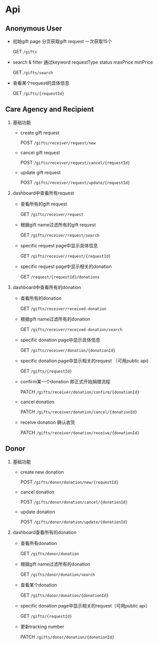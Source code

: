 # Api

## Anonymous User

+ 初始gift page 分页获取gift request 一次获取15个
  
  GET `/gifts`

+ search & filter 通过keyword requestType status maxPrice minPrice
  
  GET `/gifts/search`

+ 查看某个request的具体信息
  
  GET `/gifts/{requestId}`

## Care Agency and Recipient

1. 基础功能
   
   + create gift request
     
     POST `/gifts/receiver/request/new`
   
   + cancel gift request
     
     POST `/gifts/receiver/request/cancel/{requestId}`
   
   + update gift request
     
     POST `/gifts/receiver/request/update/{requestId}`

2. dashboard中查看所有request
   
   + 查看所有的gift request
     
     GET `/gifts/receiver/request`
   
   + 根据gift name过滤所有的gift request
     
     GET `/gifts/receiver/request/search`
   
   + specific request page中显示具体信息
     
     GET `/gifts/receiver/request/{requestId}`
   
   + specific request page中显示相关的donation
     
     GET `/request/{requestId}/donations`

3. dashboard中查看所有的donation
   
   + 查看所有的donation
     
     GET `/gifts/receiver/received-donation`
   
   + 根据gift name过滤所有的donation
     
     GET `/gifts/receiver/received-donation/search`
   
   + specific donation page中显示具体信息
     
     GET `/gifts/receiver/donation/{donationId}`
   
   + specific donation page中显示相关的request （可用public api)
     
     GET `/gifts/{requestId}`
   
   + confirm某一个donation 即正式开始捐赠流程
     
     PATCH `/gifts/receiver/donation/confirm/{donationId}`
   
   + cancel donation
     
     PATCH `/gifts/receiver/donation/cancel/{donationId}`
   
   + receive donation 确认收货
     
     PATCH `/gifts/receiver/donation/receive/{donationId}`

## Donor

1. 基础功能
   
   + create new donation
     
     POST `/gifts/donor/donation/new/{requestId}`
   
   + cancel donation
     
     POST `/gifts/donor/donation/cancel/{donationId}`
   
   + update donation
     
     POST `/gifts/donor/donation/update/{donationId}`

2. dashboard查看所有的donation
   
   + 查看所有donation
     
     GET `/gifts/donor/donation`
   
   + 根据gift name过滤所有的donation
     
     GET `/gifts/donor/donation/search`
   
   + 查看某个donation
     
     GET `/gifts/donor/donation/{donationId}`
   
   + specific donation page中显示相关的request（可用public api）
     
     GET `/gifts/{requestId}`
   
   + 更新tracking number
     
     PATCH `/gifts/donor/donation/{donationId}`
